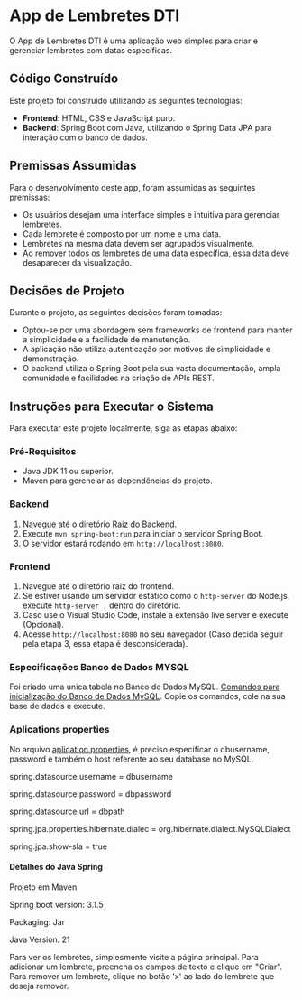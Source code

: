 # App de Lembretes DTI
O App de Lembretes DTI é uma aplicação web simples para criar e gerenciar lembretes com datas específicas.

## Código Construído
Este projeto foi construído utilizando as seguintes tecnologias:

- **Frontend**: HTML, CSS e JavaScript puro.
- **Backend**: Spring Boot com Java, utilizando o Spring Data JPA para interação com o banco de dados.

## Premissas Assumidas

Para o desenvolvimento deste app, foram assumidas as seguintes premissas:

- Os usuários desejam uma interface simples e intuitiva para gerenciar lembretes.
- Cada lembrete é composto por um nome e uma data.
- Lembretes na mesma data devem ser agrupados visualmente.
- Ao remover todos os lembretes de uma data específica, essa data deve desaparecer da visualização.

## Decisões de Projeto

Durante o projeto, as seguintes decisões foram tomadas:

- Optou-se por uma abordagem sem frameworks de frontend para manter a simplicidade e a facilidade de manutenção.
- A aplicação não utiliza autenticação por motivos de simplicidade e demonstração.
- O backend utiliza o Spring Boot pela sua vasta documentação, ampla comunidade e facilidades na criação de APIs REST.

## Instruções para Executar o Sistema

Para executar este projeto localmente, siga as etapas abaixo:

### Pré-Requisitos

- Java JDK 11 ou superior.
- Maven para gerenciar as dependências do projeto.

### Backend

1. Navegue até o diretório [Raiz do Backend](./src/main/java/br/com/dtilembrete/projetodtilembrete).
2. Execute `mvn spring-boot:run` para iniciar o servidor Spring Boot.
3. O servidor estará rodando em `http://localhost:8080`.

### Frontend

1. Navegue até o diretório raiz do frontend.
2. Se estiver usando um servidor estático como o `http-server` do Node.js, execute `http-server .` dentro do diretório.
3. Caso use o Visual Studio Code, instale a extensão live server e execute (Opcional).
4. Acesse `http://localhost:8080` no seu navegador (Caso decida seguir pela etapa 3, essa etapa é desconsiderada).

### Especificações Banco de Dados MYSQL
Foi criado uma única tabela no Banco de Dados MySQL. [Comandos para inicialização do Banco de Dados MySQL](./src/main/resources/static/initBD.sql).
Copie os comandos, cole na sua base de dados e execute.

### Aplications properties
No arquivo [aplication.properties](./src/main/resources/application.properties), é preciso especificar o dbusername, password e também o host referente ao seu database no MySQL.

spring.datasource.username = dbusername

spring.datasource.password = dbpassword

spring.datasource.url = dbpath

spring.jpa.properties.hibernate.dialec = org.hibernate.dialect.MySQLDialect

spring.jpa.show-sla = true

#### Detalhes do Java Spring
Projeto em Maven

Spring boot version: 3.1.5

Packaging: Jar

Java Version: 21

Para ver os lembretes, simplesmente visite a página principal. Para adicionar um lembrete, preencha os campos de texto e clique em "Criar". Para remover um lembrete, clique no botão 'x' ao lado do lembrete que deseja remover.